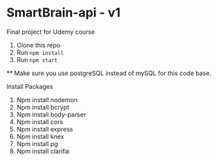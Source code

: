 # SmartBrain-api - v1
Final project for Udemy course

1. Clone this repo
2. Run `npm install`
3. Run `npm start`

** Make sure you use postgreSQL instead of mySQL for this code base.

 Install Packages 
1. Npm install nodemon
2. Npm install bcrypt
3. Npm install body-parser
4. Npm install cors
5. Npm install express
6. Npm install knex
7. Npm install pg
8. Npm install clarifai
